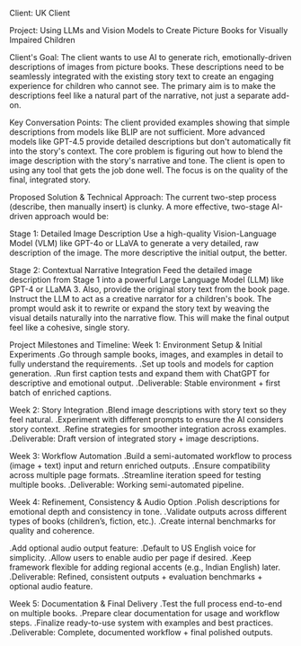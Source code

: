 Client: UK Client

Project: Using LLMs and Vision Models to Create Picture Books for Visually Impaired Children

Client's Goal:
The client wants to use AI to generate rich, emotionally-driven descriptions of images from picture books. These descriptions need to be seamlessly integrated with the existing story text to create an engaging experience for children who cannot see. The primary aim is to make the descriptions feel like a natural part of the narrative, not just a separate add-on.

Key Conversation Points:
The client provided examples showing that simple descriptions from models like BLIP are not sufficient.
More advanced models like GPT-4.5 provide detailed descriptions but don't automatically fit into the story's context.
The core problem is figuring out how to blend the image description with the story's narrative and tone.
The client is open to using any tool that gets the job done well. The focus is on the quality of the final, integrated story.

Proposed Solution & Technical Approach:
The current two-step process (describe, then manually insert) is clunky. A more effective, two-stage AI-driven approach would be:

Stage 1: Detailed Image Description
Use a high-quality Vision-Language Model (VLM) like GPT-4o or LLaVA to generate a very detailed, raw description of the image. The more descriptive the initial output, the better.

Stage 2: Contextual Narrative Integration
Feed the detailed image description from Stage 1 into a powerful Large Language Model (LLM) like GPT-4 or LLaMA 3.
Also, provide the original story text from the book page.
Instruct the LLM to act as a creative narrator for a children's book. The prompt would ask it to rewrite or expand the story text by weaving the visual details naturally into the narrative flow. This will make the final output feel like a cohesive, single story.

Project Milestones and Timeline:
Week 1: Environment Setup & Initial Experiments
.Go through sample books, images, and examples in detail to fully understand the requirements.
.Set up tools and models for caption generation.
.Run first caption tests and expand them with ChatGPT for descriptive and emotional output.
.Deliverable: Stable environment + first batch of enriched captions.

Week 2: Story Integration
.Blend image descriptions with story text so they feel natural.
.Experiment with different prompts to ensure the AI considers story context.
.Refine strategies for smoother integration across examples.
.Deliverable: Draft version of integrated story + image descriptions.

Week 3: Workflow Automation
.Build a semi-automated workflow to process (image + text) input and return enriched outputs.
.Ensure compatibility across multiple page formats.
.Streamline iteration speed for testing multiple books.
.Deliverable: Working semi-automated pipeline.

Week 4: Refinement, Consistency & Audio Option
.Polish descriptions for emotional depth and consistency in tone.
.Validate outputs across different types of books (children’s, fiction, etc.).
.Create internal benchmarks for quality and coherence.

.Add optional audio output feature:
.Default to US English voice for simplicity.
.Allow users to enable audio per page if desired.
.Keep framework flexible for adding regional accents (e.g., Indian English) later.
.Deliverable: Refined, consistent outputs + evaluation benchmarks + optional audio feature.

Week 5: Documentation & Final Delivery
.Test the full process end-to-end on multiple books.
.Prepare clear documentation for usage and workflow steps.
.Finalize ready-to-use system with examples and best practices.
.Deliverable: Complete, documented workflow + final polished outputs.